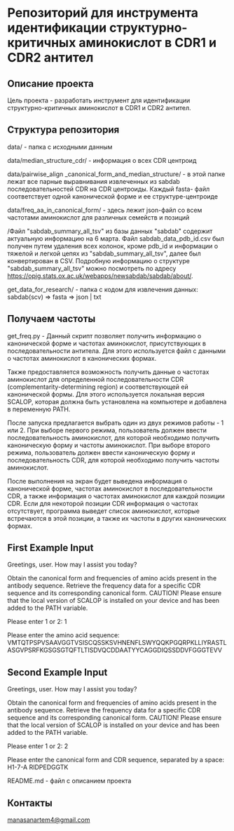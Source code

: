 # Репозиторий для инструмента идентификации структурно-критичных аминокислот в CDR1 и CDR2 антител

## Описание проекта
Цель проекта - разработать инструмент для идентификации структурно-критичных аминокислот в CDR1 и CDR2 антител. 

## Структура репозитория
data/ - папка с исходными данным

data/median_structure_cdr/ - информация о всех CDR центроид

data/pairwise_align _canonical_form_and_median_structure/ - в этой папке лежат все парные выравнивания извлеченных из sabdab последовательностей CDR на CDR центроиды. Каждый fasta- файл соответствует одной канонической форме и ее структуре-центроиде

data/freq_aa_in_canonical_form/ - здесь лежит json-файл со всем частотами аминокислот для различных семейств и позиций


/Файл "sabdab_summary_all_tsv" из базы данных "sabdab" содержит актуальную информацию на 6 марта. Файл sabdab_data_pdb_id.csv был получен путем удаления всех колонок, кроме pdb_id и информации о тяжелой и легкой цепях из "sabdab_summary_all_tsv", далее был конвертирован в CSV. Подробную информацию о структуре "sabdab_summary_all_tsv" можно посмотреть по адресу https://opig.stats.ox.ac.uk/webapps/newsabdab/sabdab/about/.

get_data_for_research/ - папка с кодом для извлечения данных: sabdab(scv) => fasta => json | txt

## Получаем частоты
get_freq.py - Данный скрипт позволяет получить информацию о канонической форме и частотах аминокислот, присутствующих в последовательности антитела. Для этого используется файл с данными о частотах аминокислот в канонических формах.

Также предоставляется возможность получить данные о частотах аминокислот для определенной последовательности CDR (complementarity-determining region) и соответствующей ей канонической формы. Для этого используется локальная версия SCALOP, которая должна быть установлена на компьютере и добавлена в переменную PATH.

После запуска предлагается выбрать один из двух режимов работы - 1 или 2. При выборе первого режима, пользователь должен ввести последовательность аминокислот, для которой необходимо получить каноническую форму и частоты аминокислот. При выборе второго режима, пользователь должен ввести каноническую форму и последовательность CDR, для которой необходимо получить частоты аминокислот.

После выполнения на экран будет выведена информация о канонической форме, частотах аминокислот в последовательности CDR, а также информация о частотах аминокислот для каждой позиции CDR. Если для некоторой позиции CDR информация о частотах отсутствует, программа выведет список аминокислот, которые встречаются в этой позиции, а также их частоты в других канонических формах.


## First Example Input
Greetings, user. How may I assist you today?

Obtain the canonical form and frequencies of amino acids present in the antibody sequence.
Retrieve the frequency data for a specific CDR sequence and its corresponding canonical form.
CAUTION! Please ensure that the local version of SCALOP is installed on your device and has been added to the PATH variable.

Please enter 1 or 2: 1

Please enter the amino acid sequence: VMTQTPSPVSAAVGGTVSISCQSSKSVHNENFLSWYQQKPGQRPKLLIYRASTLASGVPSRFKGSGSGTQFTLTISDVQCDDAATYYCAGGDIQSSDDVFGGGTEVV

## Second Example Input
Greetings, user. How may I assist you today?

Obtain the canonical form and frequencies of amino acids present in the antibody sequence.
Retrieve the frequency data for a specific CDR sequence and its corresponding canonical form.
CAUTION! Please ensure that the local version of SCALOP is installed on your device and has been added to the PATH variable.

Please enter 1 or 2: 2

Please enter the canonical form and CDR sequence, separated by a space: H1-7-A RIDPEDGGTK

README.md - файл с описанием проекта

## Контакты
manasanartem4@gmail.com

